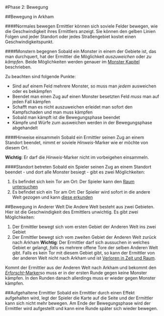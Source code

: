 #Phase 2: Bewegung

##Bewegung in Arkham

####Normales bewegen
Ermittler können sich soviele Felder bewegen, wie die Geschwindigkeit ihres Ermittlers anzeigt. Sie können den gelben Linien Folgen und jeder Standort oder jedes Straßengebiet kostet einen Geschwindigkeitspunkt.

####Monstern begegnen
Sobald ein Monster in einem der Gebiete ist, das man durchquert, hat der Ermittler die Möglichkeit _auszuweichen_ oder _zu kämpfen_. Beide Möglichkeiten werden genauer im [Monster Kapitel](monster.md) beschrieben.

Zu beachten sind folgende Punkte:
- Sind auf einem Feld mehrere Monster, so muss man _jedem_ ausweichen oder es bekämpfen
- Beendet man einen Zug auf einen Monster besetzten Feld _muss_ man auf jeden Fall kämpfen
- Schafft man es nicht auszuweichen erleidet man sofort den Kampfschaden und man muss kämpfen
- Sobald man kämpft ist die Bewegungsphase beendet
- Kämpfe und Würfe zum ausweichen werden in der Bewegungsphase abgehandelt

####Hinweise einsammeln
Sobald ein Ermittler seinen Zug an einem Standort beendet, nimmt er soviele _Hinweis_-Marker wie er möchte von diesem Ort.

**Wichtig**: Er darf die _Hinweis_-Marker nicht im vorbeigehen einsammeln.

####Standort betreten
Sobald ein Spieler seinen Zug an einem Standort beendet - und dort alle Monster besiegt - gibt es zwei Möglichkeiten:
1. Es befindet sich kein Tor am Ort: Der Spieler kann den [Raum untersuchen](phase3.md)
2. Es befindet sich ein Tor am Ort: Der Spieler wird sofort in die andere Welt gezogen und kann [diese erkunden](phase4.md)

##Bewegung in Anderer Welt
Die Andere Welt besteht aus zwei Gebieten. Hier ist die Geschwindigkeit des Ermittlers unwichtig. Es gibt zwei Möglichkeiten:
1. Der Ermittler bewegt sich vom ersten Gebiet der Anderen Welt ins zwei Gebiet
2. Der Ermittler bewegt sich vom zweiten Gebiet der Anderen Welt zurück nach Arkham
  **Wichtig**: Der Ermittler darf sich aussuchen in welches Gebiet er gelangt, _falls_ es mehrere offene Tore der selben Anderen Welt gibt. Falls es kein Tor mit diesem Gebiet gibt, so kann der Ermittler von der anderen Welt nicht nach Arkham und ist [Verloren in Zeit und Raum](spielkarte.md).

Kommt der Ermittler aus der Anderen Welt nach Arkham und bekommt den [_Erforscht_-Marker](spielbrett.md)so muss er in der ersten Runde gegen keine Monster kämpfen. In den Runden danach allerdings muss er wieder gegen Monster kämpfen.

##Aufgehaltene Ermittler
Sobald ein Ermittler durch einen Effekt aufgehalten wird, legt der Spieler die Karte auf die Seite und der Ermittler kann sich nicht mehr bewegen. Am Ende der Bewegungsphase wird der Ermittler wird aufgestellt und kann eine Runde später sich wieder bewegen.
